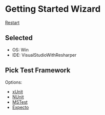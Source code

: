# Getting Started Wizard

[Restart](/docs/wiz/readme.md)

## Selected

* OS: Win
* IDE: VisualStudioWithResharper

## Pick Test Framework

Options:
 * [xUnit](result_Win_VisualStudioWithResharper_xUnit.md)
 * [NUnit](result_Win_VisualStudioWithResharper_NUnit.md)
 * [MSTest](result_Win_VisualStudioWithResharper_MSTest.md)
 * [Expecto](result_Win_VisualStudioWithResharper_Expecto.md)
